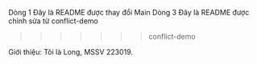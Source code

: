 Dòng 1
Đây là README được thay đổi Main
Dòng 3
Đây là README được chỉnh sửa từ conflict-demo
>>>>>>> conflict-demo

Giới thiệu: Tôi là Long, MSSV 223019.
